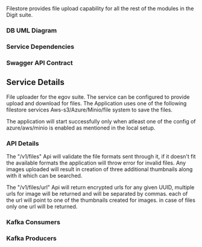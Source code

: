 
# <eGov-Filestore>

Filestore provides file upload capability for all the rest of the modules in the Digit suite.

### DB UML Diagram




### Service Dependencies



### Swagger API Contract




## Service Details

File uploader for the egov suite. The service can be configured to provide upload and download for files. The Application uses one of the following filestore services Aws-s3/Azure/Minio/file system to save the files. 

The application will start successfully only when atleast one of the config of azure/aws/minio is enabled as mentioned in the local setup.

### API Details

The "/v1/files" Api will validate the file formats sent through it, if it doesn't fit the available formats the application will throw error for invalid files. Any images uploaded will result in creation of three additional thumbnails along with it which can be searched. 

The "/v1/files/url" Api will return encrypted urls for any given UUID, multiple urls for image will be returned and will be separated by commas. each of the url will point to one of the thumbnails created for images. in case of files only one url will be returned.


### Kafka Consumers

### Kafka Producers
